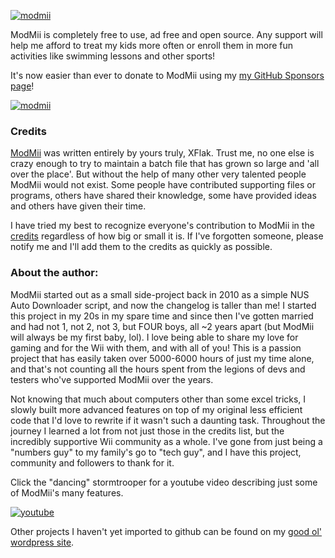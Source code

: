 [![modmii](https://modmii.github.io/Images/modmiibanner.png)](https://modmii.github.io/)

ModMii is completely free to use, ad free and open source. Any support will help me afford to treat my kids more often or enroll them in more fun activities like swimming lessons and other sports!

It's now easier than ever to donate to ModMii using my [my GitHub Sponsors page](https://github.com/sponsors/xflak)!

[![modmii](https://gbatemp.net/attachments/1649253633962-png.305101/?hash=c47984210b2a8a13eec491f3050338c3)](https://github.com/sponsors/xflak)

### **Credits**
[ModMii](https://modmii.github.io/) was written entirely by yours truly, XFlak. Trust me, no one else is crazy enough to try to maintain a batch file that has grown so large and 'all over the place'. But without the help of many other very talented people ModMii would not exist. Some people have contributed supporting files or programs, others have shared their knowledge, some have provided ideas and others have given their time.

I have tried my best to recognize everyone's contribution to ModMii in the [credits](https://modmii.github.io/credits.html) regardless of how big or small it is. If I've forgotten someone, please notify me and I'll add them to the credits as quickly as possible.

### **About the author:**
ModMii started out as a small side-project back in 2010 as a simple NUS Auto Downloader script, and now the changelog is taller than me! I started this project in my 20s in my spare time and since then I've gotten married and had not 1, not 2, not 3, but FOUR boys, all ~2 years apart (but ModMii will always be my first baby, lol). I love being able to share my love for gaming and for the Wii with them, and with all of you! This is a passion project that has easily taken over 5000-6000 hours of just my time alone, and that's not counting all the hours spent from the legions of devs and testers who've supported ModMii over the years.

Not knowing that much about computers other than some excel tricks, I slowly built more advanced features on top of my original less efficient code that I'd love to rewrite if it wasn't such a daunting task. Throughout the journey I learned a lot from not just those in the credits list, but the incredibly supportive Wii community as a whole. I've gone from just being a "numbers guy" to my family's go to "tech guy", and I have this project, community and followers to thank for it.

Click the "dancing" stormtrooper for a youtube video describing just some of ModMii's many features.

[![youtube](https://modmii.github.io/Images/FN2187.gif)](https://www.youtube.com/watch?v=GMz_R18Z5oQ)

Other projects I haven't yet imported to github can be found on my [good ol' wordpress site](https://xflak40.wordpress.com).
